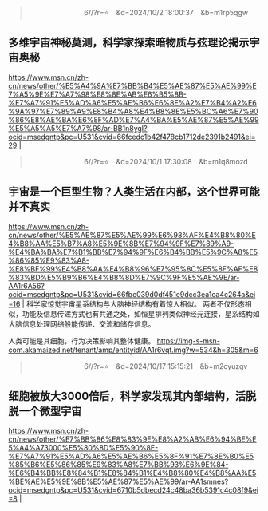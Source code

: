 
>　　　　　　　　6//?r=⭐　&d=2024/10/2 18:00:37　&b=m1rp5qgw
## 多维宇宙神秘莫测，科学家探索暗物质与弦理论揭示宇宙奥秘
https://www.msn.cn/zh-cn/news/other/%E5%A4%9A%E7%BB%B4%E5%AE%87%E5%AE%99%E7%A5%9E%E7%A7%98%E8%8E%AB%E6%B5%8B-%E7%A7%91%E5%AD%A6%E5%AE%B6%E6%8E%A2%E7%B4%A2%E6%9A%97%E7%89%A9%E8%B4%A8%E4%B8%8E%E5%BC%A6%E7%90%86%E8%AE%BA%E6%8F%AD%E7%A4%BA%E5%AE%87%E5%AE%99%E5%A5%A5%E7%A7%98/ar-BB1n8ygI?ocid=msedgntp&pc=U531&cvid=66fcedc1b42f478cb1712de2391b2491&ei=29
|

>　　　　　　　　6//?r=⭐　&d=2024/10/1 17:30:08　&b=m1q8mozd
## 宇宙是一个巨型生物？人类生活在内部，这个世界可能并不真实
https://www.msn.cn/zh-cn/news/other/%E5%AE%87%E5%AE%99%E6%98%AF%E4%B8%80%E4%B8%AA%E5%B7%A8%E5%9E%8B%E7%94%9F%E7%89%A9-%E4%BA%BA%E7%B1%BB%E7%94%9F%E6%B4%BB%E5%9C%A8%E5%86%85%E9%83%A8-%E8%BF%99%E4%B8%AA%E4%B8%96%E7%95%8C%E5%8F%AF%E8%83%BD%E5%B9%B6%E4%B8%8D%E7%9C%9F%E5%AE%9E/ar-AA1r6A56?ocid=msedgntp&pc=U531&cvid=66fbc039d0df451e9dcc3ea1ca4c264a&ei=16
|
科学家惊觉宇宙星系结构与大脑神经结构有着惊人相似。
两者不仅形态相似，功能及信息传递方式也有共通之处，如恒星排列类似神经元连接，星系结构如大脑信息处理网络般能传递、交流和储存信息。

人类可能是其细胞，行为决策影响其整体健康。
https://img-s-msn-com.akamaized.net/tenant/amp/entityid/AA1r6vqt.img?w=534&h=305&m=6

>　　　　　　　　6//?r=⭐　&d=2024/10/17 15:15:21　&b=m2cyuzgv
## 细胞被放大3000倍后，科学家发现其内部结构，活脱脱一个微型宇宙
https://www.msn.cn/zh-cn/news/other/%E7%BB%86%E8%83%9E%E8%A2%AB%E6%94%BE%E5%A4%A73000%E5%80%8D%E5%90%8E-%E7%A7%91%E5%AD%A6%E5%AE%B6%E5%8F%91%E7%8E%B0%E5%85%B6%E5%86%85%E9%83%A8%E7%BB%93%E6%9E%84-%E6%B4%BB%E8%84%B1%E8%84%B1%E4%B8%80%E4%B8%AA%E5%BE%AE%E5%9E%8B%E5%AE%87%E5%AE%99/ar-AA1smnes?ocid=msedgntp&pc=U531&cvid=6710b5dbecd24c48ba36b5391c4c08f9&ei=8
|
